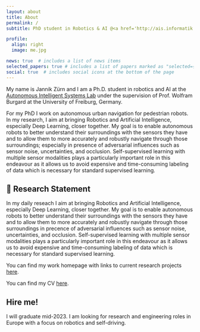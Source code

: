 ```yaml
---
layout: about
title: About
permalink: /
subtitle: PhD student in Robotics & AI @<a href='http://ais.informatik.uni-freiburg.de'>Autonomous Intelligent Systems</a>.

profile:
  align: right
  image: me.jpg

news: true  # includes a list of news items
selected_papers: true # includes a list of papers marked as "selected={true}"
social: true  # includes social icons at the bottom of the page
---
```


My name is Jannik Zürn and I am a Ph.D. student in robotics and AI at the [Autonomous Intelligent Systems Lab](https://ais.informatik.uni-freiburg.de) under the supervision of Prof. Wolfram Burgard at the University of Freiburg, Germany.

For my PhD I work on autonomous urban navigation for pedestrian robots. In my research, I aim at bringing Robotics and Artificial Intelligence, especially Deep Learning, closer together. My goal is to enable autonomous robots to better understand their surroundings with the sensors they have and to allow them to more accurately and robustly navigate through those surroundings; especially in presence of adversarial influences such as sensor noise, uncertainties, and occlusion. Self-supervised learning with multiple sensor modalities plays a particularly important role in this endeavour as it allows us to avoid expensive and time-consuming labeling of data which is necessary for standard supervised learning.

## 🔬 Research Statement

In my daily reseach I aim at bringing Robotics and Artificial Intelligence, especially Deep Learning, closer together. My goal is to enable autonomous robots to better understand their surroundings with the sensors they have and to allow them to more accurately and robustly navigate through those surroundings in precence of adversarial influences such as sensor noise, uncertainties, and occlusion. Self-supervised learning with multiple sensor modalities plays a particularly important role in this endeavour as it allows us to avoid expensive and time-consuming labeling of data which is necessary for standard supervised learning.


You can find my work homepage with links to current research projects [here](http://www2.informatik.uni-freiburg.de/~zuern/).

You can find my CV [here](/assets/pdf/CV_JannikZuern.pdf).





## Hire me!

I will graduate mid-2023. I am looking for research and engineering roles in Europe with a focus on robotics and self-driving.